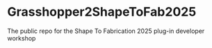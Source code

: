 # Grasshopper2ShapeToFab2025
The public repo for the Shape To Fabrication 2025 plug-in developer workshop
